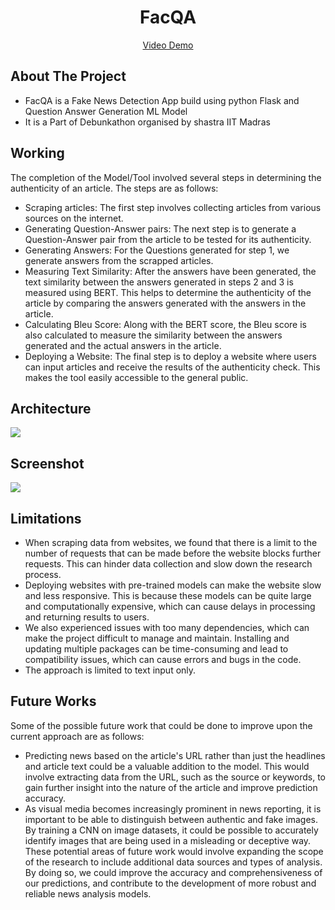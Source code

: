 <h1 align="center"> FacQA
</h1>

<p align="center">
 <a target="_blank" href="">Video Demo</a>
</p>

## About The Project
* FacQA is a Fake News Detection App build using python Flask and Question Answer Generation ML Model
* It is a Part of Debunkathon organised by shastra IIT Madras

## Working

The completion of the Model/Tool involved several steps in determining the authenticity of an article. The steps are as follows:
* Scraping articles: The first step involves collecting articles from various sources on the internet.
* Generating Question-Answer pairs: The next step is to generate a Question-Answer pair from the article to be tested for its authenticity. 
* Generating Answers: For the Questions generated for step 1, we generate answers from the scrapped articles. 
* Measuring Text Similarity: After the answers have been generated, the text similarity between the answers generated in steps 2 and 3 is measured using BERT. This helps to determine the authenticity of the article by comparing the answers generated with the answers in the article.
* Calculating Bleu Score: Along with the BERT score, the Bleu score is also calculated to measure the similarity between the answers generated and the actual answers in the article.
* Deploying a Website: The final step is to deploy a website where users can input articles and receive the results of the authenticity check. This makes the tool easily accessible to the general public.

## Architecture
<img src="https://github.com/baquer/FacQA/blob/master/Images/arch.png">

## Screenshot
<img src = "https://github.com/baquer/FacQA/blob/master/Images/ss.png">

## Limitations
* When scraping data from websites, we found that there is a limit to the number of requests that can be made before the website blocks further requests. This can hinder data collection and slow down the research process.
* Deploying websites with pre-trained models can make the website slow and less responsive. This is because these models can be quite large and computationally expensive, which can cause delays in processing and returning results to users.
* We also experienced issues with too many dependencies, which can make the project difficult to manage and maintain. Installing and updating multiple packages can be time-consuming and lead to compatibility issues, which can cause errors and bugs in the code.
* The approach is limited to text input only.


## Future Works
Some of the possible future work that could be done to improve upon the current approach are as follows:</br>
* Predicting news based on the article's URL rather than just the headlines and article text could be a valuable addition to the model. This would involve extracting data from the URL, such as the source or keywords, to gain further insight into the nature of the article and improve prediction accuracy.
* As visual media becomes increasingly prominent in news reporting, it is important to be able to distinguish between authentic and fake images. By training a CNN on image datasets, it could be possible to accurately identify images that are being used in a misleading or deceptive way.</br>
These potential areas of future work would involve expanding the scope of the research to include additional data sources and types of analysis. By doing so, we could improve the accuracy and comprehensiveness of our predictions, and contribute to the development of more robust and reliable news analysis models.
